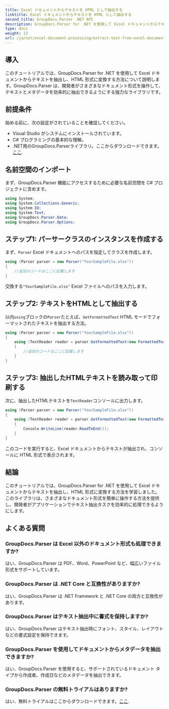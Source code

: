 ```yaml
---
title: Excel ドキュメントからテキストを HTML として抽出する
linktitle: Excel ドキュメントからテキストを HTML として抽出する
second_title: GroupDocs.Parser .NET API
description: GroupDocs.Parser for .NET を使用して Excel ドキュメントからテキストを抽出し、HTML に変換する方法を学習します。
type: docs
weight: 13
url: /ja/net/excel-document-processing/extract-text-from-excel-document-as-html/
---
```

## 導入
このチュートリアルでは、GroupDocs.Parser for .NET を使用して Excel ドキュメントからテキストを抽出し、HTML 形式に変換する方法について説明します。GroupDocs.Parser は、開発者がさまざまなドキュメント形式を操作して、テキストとメタデータを効率的に抽出できるようにする強力なライブラリです。
## 前提条件
始める前に、次の設定がされていることを確認してください。
- Visual Studio がシステムにインストールされています。
- C# プログラミングの基本的な理解。
-  .NET用のGroupDocs.Parserライブラリ。ここからダウンロードできます。[ここ](https://releases.groupdocs.com/parser/net/).
## 名前空間のインポート
まず、GroupDocs.Parser 機能にアクセスするために必要な名前空間を C# プロジェクトに含めます。
```csharp
using System;
using System.Collections.Generic;
using System.IO;
using System.Text;
using GroupDocs.Parser.Data;
using GroupDocs.Parser.Options;
```
## ステップ1: パーサークラスのインスタンスを作成する
まず、`Parser` Excel ドキュメントへのパスを指定してクラスを作成します。
```csharp
using (Parser parser = new Parser("YourSampleFile.xlsx"))
{
    //追加のコードはここに記載します
}
```
交換する`"YourSampleFile.xlsx"` Excel ファイルへのパスを入力します。
## ステップ2: テキストをHTMLとして抽出する
以内`using`ブロックの`Parser`たとえば、`GetFormattedText` HTML モードでフォーマットされたテキストを抽出する方法。
```csharp
using (Parser parser = new Parser("YourSampleFile.xlsx"))
{
    using (TextReader reader = parser.GetFormattedText(new FormattedTextOptions(FormattedTextMode.Html)))
    {
        //追加のコードはここに記載します
    }
}
```
## ステップ3: 抽出したHTMLテキストを読み取って印刷する
次に、抽出したHTMLテキストを`TextReader`コンソールに出力します。
```csharp
using (Parser parser = new Parser("YourSampleFile.xlsx"))
{
    using (TextReader reader = parser.GetFormattedText(new FormattedTextOptions(FormattedTextMode.Html)))
    {
        Console.WriteLine(reader.ReadToEnd());
    }
}
```
このコードを実行すると、Excel ドキュメントからテキストが抽出され、コンソールに HTML 形式で表示されます。
## 結論
このチュートリアルでは、GroupDocs.Parser for .NET を使用して Excel ドキュメントからテキストを抽出し、HTML 形式に変換する方法を学習しました。このライブラリは、さまざまなドキュメント形式を簡単に操作する方法を提供し、開発者がアプリケーションでテキスト抽出タスクを効率的に処理できるようにします。

## よくある質問
### GroupDocs.Parser は Excel 以外のドキュメント形式も処理できますか?
はい、GroupDocs.Parser は PDF、Word、PowerPoint など、幅広いファイル形式をサポートしています。
### GroupDocs.Parser は .NET Core と互換性がありますか?
はい、GroupDocs.Parser は .NET Framework と .NET Core の両方と互換性があります。
### GroupDocs.Parser はテキスト抽出中に書式を保持しますか?
はい、GroupDocs.Parser はテキスト抽出時にフォント、スタイル、レイアウトなどの書式設定を保持できます。
### GroupDocs.Parser を使用してドキュメントからメタデータを抽出できますか?
はい、GroupDocs.Parser を使用すると、サポートされているドキュメント タイプから作成者、作成日などのメタデータを抽出できます。
### GroupDocs.Parser の無料トライアルはありますか?
はい、無料トライアルはここからダウンロードできます。[ここ](https://releases.groupdocs.com/).